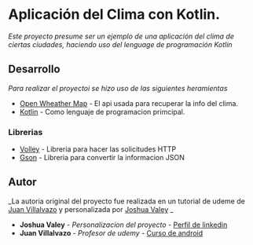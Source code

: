 # Aplicación del Clima con Kotlin. 

_Este proyecto presume ser un ejemplo de una aplicación del clima de ciertas ciudades, haciendo uso del lenguage de programación Kotlin_

## Desarrollo

_Para realizar el proyectoi se hizo uso de las siguientes heramientas_

* [Open Wheather Map](https://openweathermap.org/) - El api usada para recuperar la info del clima. 
* [Kotlin](https://kotlinlang.org/) - Como lenguaje de programacion primcipal.

### Librerias
 * [Volley](https://developer.android.com/training/volley/) - Libreria para hacer las solicitudes HTTP
 * [Gson](https://developer.android.com/training/volley/request-custom) - Libreria para convertir la informacion JSON 

## Autor 

_La autoria original del proyecto fue realizada en un tutorial de udeme de [Juan Villalvazo](https://juanvillalvazo.com/) y personalizada por [Joshua Valey](www.linkedin.com/in/joshua-valey-790228155) _

* **Joshua Valey** - *Personalizacion del proyecto* - [Perfil de linkedin](www.linkedin.com/in/joshua-valey-790228155)
* **Juan Villalvazo** - *Profesor de udemy* - [Curso de android](https://www.udemy.com/android_kotlin/)

